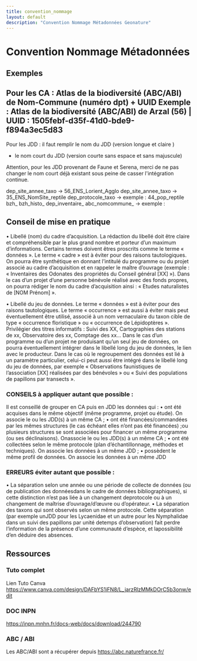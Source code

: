 ```yaml
---
title: convention_nommage
layout: default
description: "Convention Nommage Métadonnées Geonature"
---
```

# Convention Nommage Métadonnées 

## Exemples

Pour les CA :
Atlas de la biodiversité (ABC/ABI) de Nom-Commune (numéro dpt) + UUID
Exemple : Atlas de la biodiversité (ABC/ABI) de Arzal (56) | UUID : 1505febf-d35f-41d0-bde9-f894a3ec5d83 
-----
Pour les JDD :
il faut remplir le nom du JDD (version longue et claire )
+ le nom court du JDD (version courte sans espace et sans majuscule)
 
Attention, pour les JDD provenant de Faune et Serena, 
merci de ne pas changer le nom court déjà existant sous peine de casser l'intégration continue.


dep_site_annee_taxo → 56_ENS_Lorient_Agglo
dep_site_annee_taxo → 35_ENS_NomSite_reptile
dep_protocole_taxo → exemple : 44_pop_reptile
bzh_
bzh_histo_
dep_inventaire_
abc_nomcommune_ → exemple : 


## Conseil de mise en pratique

• Libellé (nom) du cadre d’acquisition.
La rédaction du libellé doit être claire et compréhensible par le plus grand nombre et porteur d’un maximum d’informations. Certains termes doivent êtres proscrits comme le terme « données ». Le terme « cadre » est à éviter pour des raisons tautologiques. On pourra être synthétique en donnant l’intitulé du programme ou du projet associé au cadre d’acquisition et en rappeler le maître d’ouvrage (exemple : « Inventaires des Odonates des propriétés du Conseil général [XX] »). Dans le cas d’un projet d’une personne bénévole réalisé avec des fonds propres, on pourra rédiger le nom du cadre d’acquisition ainsi : « Etudes naturalistes de [NOM Prénom] ».

• Libellé du jeu de données.
Le terme « données » est à éviter pour des raisons tautologiques. Le terme « occurrence » est aussi à éviter mais peut éventuellement être utilisé, associé à un nom vernaculaire du taxon cible de type « occurrence floristique » ou « occurrence de Lépidoptères ». Privilégier des titres informatifs : Suivi des XX, Cartographies des stations de xx, Observatoire des xx, Comptage des xx… Dans le cas d’un programme ou d’un projet ne produisant qu’un seul jeu de données, on pourra éventuellement intégrer dans le libellé long du jeu de données, le lien avec le producteur. Dans le cas où le regroupement des données est lié à un paramètre particulier, celui-ci peut aussi être intégré dans le libellé long du jeu de données, par exemple « Observations faunistiques de l’association [XX] réalisées par des bénévoles » ou « Suivi des populations de papillons par transects ».

### CONSEILS à appliquer autant que possible :
Il est conseillé de grouper en CA puis en JDD les données qui :
• ont été acquises dans le même objectif (même programme, projet ou étude). On associe le ou les JDD(s) à un même CA ;
• ont été financées/commandées par les mêmes structures (le cas échéant elles n’ont pas été financées) ;ou plusieurs structures se sont associées pour financer un même programme (ou ses déclinaisons). Onassocie le ou les JDD(s) à un même CA ;
• ont été collectées selon le même protocole (plan d’échantillonnage, méthodes et techniques). On associe les données à un même JDD ;
• possèdent le même profil de données. On associe les données à un même JDD

### ERREURS  éviter autant que possible :
• La séparation selon une année ou une période de collecte de données (ou de publication des donnéesdans le cadre de données bibliographiques), si cette distinction n’est pas liée à un changement deprotocole ou à un changement de maîtrise d’ouvrage/d’œuvre ou d’opérateur.
• La séparation des taxons qui sont observés selon un même protocole. Cette séparation (par exemple unJDD pour les Lycaenidae et un autre pour les Nymphalidae dans un suivi des papillons par unité detemps d’observation) fait perdre l’information de la présence d’une communauté d’espèce, et lapossibilité d’en déduire des absences.


## Ressources

### Tuto complet
Lien Tuto Canva
https://www.canva.com/design/DAFbYS1iFN8/L_jarzRlzMMkDOrC5b3onw/edit

### DOC INPN
https://inpn.mnhn.fr/docs-web/docs/download/244790

### ABC / ABI
Les ABC/ABI sont a récupérer depuis https://abc.naturefrance.fr/


